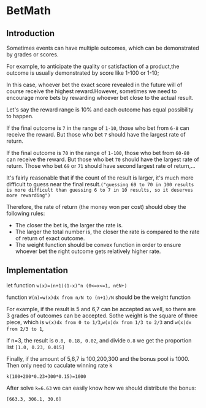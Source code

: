 # BetMath
## Introduction

Sometimes events can have multiple outcomes, which can be demonstrated by grades or scores.

For example, to anticipate the quality or satisfaction of a product,the outcome is usually demonstrated by score like 1-100 or 1-10;

In this case, whoever bet the exact score revealed in the future will of course receive the highest reward.However, sometimes we need to encourage more bets by rewarding whoever bet close to the actual result.

Let's say the reward range is 10% and each outcome has equal possibility to happen.

If the final outcome is `7` in the range of `1-10`, those who bet from `6-8` can receive the reward. But those who bet `7` should have the largest rate of return.

If the final outcome is `70` in the range of `1-100`, those who bet from `60-80` can receive the reward. But those who bet `70` should have the largest rate of return. Those who bet `69` or `71` should have second largest rate of return,...

It's fairly reasonable that if the count of the result is larger, it's much more difficult to guess near the final result.`("guessing 69 to 70 in 100 results is more difficult than guessing 6 to 7 in 10 results, so it deserves more rewarding")`

Therefore, the rate of return (the money won per cost) should obey the following rules:

- The closer the bet is, the larger the rate is.
- The larger the total number is, the closer the rate is compared to the rate of return of exact outcome.
- The weight function should be convex function in order to ensure whoever bet the right outcome gets relatively higher rate.

## Implementation

let function  `w(x)=(n+1)(1-x)^n (0<=x<=1, n∈N+)`

function `W(n)=w(x)dx from n/N to (n+1)/N` should be the weight function

For example, if the result is 5 and 6,7 can be accepted as well, so there are 3 grades of outcomes can be accepted. Sothe weight is the square of three piece, which is `w(x)dx from 0 to 1/3`,`w(x)dx from 1/3 to 2/3` and `w(x)dx from 2/3 to 1`,

if n=3, the result is `0.8, 0.18, 0.02`, and divide `0.8` we get the proportion list `[1.0, 0.23, 0.015]`

Finally, if the amount of 5,6,7 is 100,200,300 and the bonus pool is 1000. Then only need to caculate winning rate k

`k(100+200*0.23+300*0.15)=1000`

After solve `k=6.63`  we can easily know how we should distribute the bonus:

`[663.3, 306.1, 30.6]`